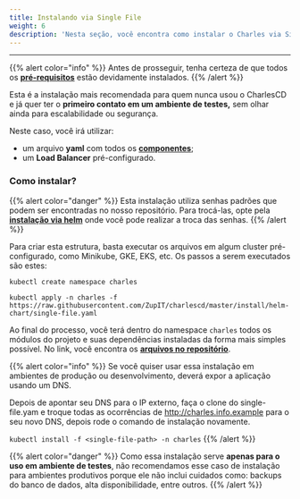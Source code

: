 ```yaml
---
title: Instalando via Single File
weight: 6
description: 'Nesta seção, você encontra como instalar o Charles via Single File.'
---
```


---

{{% alert color="info" %}}
Antes de prosseguir, tenha certeza de que todos os [**pré-requisitos**](../.././#pre-requisitos) estão devidamente instalados.
{{% /alert %}}

Esta é a instalação mais recomendada para quem nunca usou o CharlesCD e já quer ter o **primeiro contato em um ambiente de testes,** sem olhar ainda para escalabilidade ou segurança.

Neste caso, você irá utilizar: 

* um arquivo **yaml** com todos os [**componentes**](.././#componentes);
* um **Load Balancer** pré-configurado. 

### Como instalar?

{{% alert color="danger" %}}
Esta instalação utiliza senhas padrões que podem ser encontradas no nosso repositório. Para trocá-las, opte pela [**instalação via helm**](/docs-charles/pt/primeiros-passos/instalando-o-charles/instalando-via-helm/) onde você pode realizar a troca das senhas.
{{% /alert %}}

Para criar esta estrutura, basta executar os arquivos em algum cluster pré-configurado, como Minikube, GKE, EKS, etc. Os passos a serem executados são estes:

```text
kubectl create namespace charles

kubectl apply -n charles -f https://raw.githubusercontent.com/ZupIT/charlescd/master/install/helm-chart/single-file.yaml
```

Ao final do processo, você terá dentro do namespace `charles` todos os módulos do projeto e suas dependências instaladas da forma mais simples possível. No link, você encontra os [**arquivos no repositório**](https://raw.githubusercontent.com/ZupIT/charlescd/master/install/helm-chart/single-file.yaml).

{{% alert color="info" %}}
Se você quiser usar essa instalação em ambientes de produção ou desenvolvimento, deverá expor a aplicação usando um DNS.

Depois de apontar seu DNS para o IP externo, faça o clone do single-file.yam e troque todas as ocorrências de http://charles.info.example para o seu novo DNS, depois rode o comando de instalação novamente.

`kubectl install -f <single-file-path> -n charles`
{{% /alert %}}

{{% alert color="danger" %}}
Como essa instalação serve **apenas para o uso em ambiente de testes**, não recomendamos esse caso de instalação para ambientes produtivos porque ele não inclui cuidados como: backups do banco de dados, alta disponibilidade, entre outros.
{{% /alert %}}
